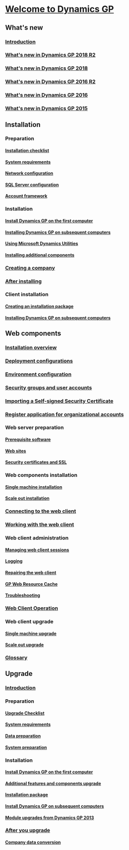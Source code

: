 # [Welcome to Dynamics GP](index.md)

<!--- what's new-->
## What's new
### [Introduction](whats-new/introduction.md)
### [What's new in Dynamics GP 2018 R2](whats-new/whats-new-in-dynamics-gp-2018-r2.md)
### [What's new in Dynamics GP 2018](whats-new/whats-new-in-gp-2018.md)
### [What's new in Dynamics GP 2016 R2](whats-new/whats-new-in-dynamics-gp-2016-r2.md)
### [What's new in Dynamics GP 2016](whats-new/whats-new-in-dynamics-gp-2016.md)
### [What's new in Dynamics GP 2015](whats-new/whats-new-in-dynamics-gp-2015.md)

<!--- installation-->
## Installation
### Preparation
#### [Installation checklist](installation/installation-checklist.md)
#### [System requirements](installation/system-requirements.md)
#### [Network configuration](installation/network-configuration.md)
#### [SQL Server configuration](installation/microsoft-sql-server-configuration.md)
#### [Account framework](installation/account-framework.md)
### Installation
#### [Install Dynamics GP on the first computer](installation/installing-on-first-computer.md)
#### [Installing Dynamics GP on subsequent computers](installation/installing-on-subsequent-computers.md)
#### [Using Microsoft Dynamics Utilities](installation/using-microsoft-dynamics-utilities.md)
#### [Installing additional components](installation/installing-additional-components.md)
### [Creating a company](installation/creating-a-company.md)
### [After installing](installation/after-installing.md)
### Client installation
#### [Creating an installation package](installation/creating-an-installation-package.md)
#### [Installing Dynamics GP on subsequent computers](installation/installing-on-subsequent-computers.md)

<!--- web components-->
## Web components
### [Installation overview](web-components/installation-overview.md)
### [Deployment configurations](web-components/deployment-configurations.md)
### [Environment configuration](web-components/environment-configuration.md)
### [Security groups and user accounts](web-components/security-groups-and-user-accounts.md)
### [Importing a Self-signed Security Certificate](web-components/importing-a-self-signed-security-certificate.md)
### [Register application for organizational accounts](web-components/register-application-for-organizational-accounts.md)
### Web server preparation
#### [Prerequisite software](web-components/prerequisite-software.md)
#### [Web sites](web-components/web-sites.md)
#### [Security certificates and SSL](web-components/security-certificates-and-SSL.md)
### Web components installation
#### [Single machine installation](web-components/single-machine-installation.md)
#### [Scale out installation](web-components/scale-out-installation.md)
### [Connecting to the web client](web-components/connecting-to-the-web-client.md)
### [Working with the web client](web-components/working-with-the-web-client.md)
### Web client administration
#### [Managing web client sessions](web-components/managing-web-client-sessions.md)
#### [Logging](web-components/logging.md)
#### [Repairing the web client](web-components/repairing-the-web-client.md)
#### [GP Web Resource Cache](web-components/gp-web-resource-cache.md)
#### [Troubleshooting](web-components/troubleshooting.md)
### [Web Client Operation](web-components/web-client-operation.md)
### Web client upgrade
#### [Single machine upgrade](web-components/single-machine-upgrade.md)
#### [Scale out upgrade](web-components/scale-out-upgrade.md)
### [Glossary](web-components/glossary.md)

<!--- upgrade-->
## Upgrade
### [Introduction](upgrade/introduction.md)
### Preparation
#### [Upgrade Checklist](upgrade/upgrade-checklist.md)
#### [System requirements](upgrade/system-requirements.md)
#### [Data preparation](upgrade/data-preparation.md)
#### [System preparation](upgrade/system-preparation.md)
### Installation
#### [Install Dynamics GP on the first computer](upgrade/installing-on-first-computer.md)
#### [Additional features and components upgrade](upgrade/additional-features-and-components-upgrade.md)
#### [Installation package](upgrade/install-dynamics-gp-on-the-first-computer.md)
#### [Install Dynamics GP on subsequent computers](upgrade/installing-on-subsequent-computers.md)
#### [Module upgrades from Dynamics GP 2013](upgrade/module-upgrades-from-microsoft-dynamics-gp-2013.md)
### [After you upgrade](upgrade/after-you-upgrade.md)
#### [Company data conversion](upgrade/company-data-conversion.md)

